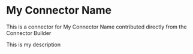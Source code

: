 # My Connector Name 
This is a connector for My Connector Name contributed directly from the Connector Builder

This is my description